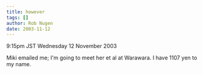 ```yaml
---
title: however
tags: []
author: Rob Nugen
date: 2003-11-12
---
```


<p class=date>9:15pm JST Wednesday 12 November 2003</p>

<p>Miki emailed me; I'm going to meet her et al at Warawara.  I have
1107 yen to my name.</p>
